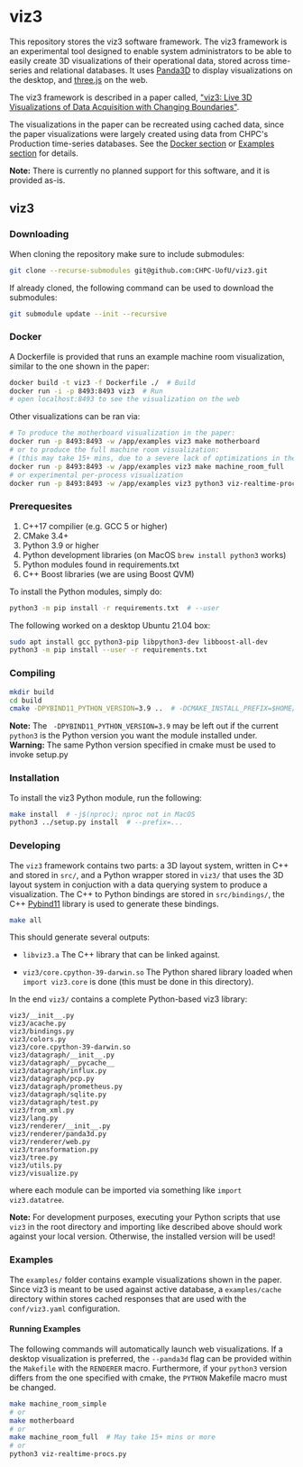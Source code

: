 # viz3

This repository stores the viz3 software framework. The viz3 framework is an experimental tool designed to enable system administrators to be able to easily create 3D visualizations of their operational data, stored across time-series and relational databases. It uses [Panda3D](https://www.panda3d.org) to display visualizations on the desktop, and [three.js](http://threejs.org) on the web.

The viz3 framework is described in a paper called, ["viz3: Live 3D Visualizations of Data Acquisition with Changing Boundaries"](paper/viz3.pdf).

The visualizations in the paper can be recreated using cached data, since the paper visualizations were largely created using data from CHPC's Production time-series databases. See the [Docker section](#docker) or [Examples section](#examples) for details.

**Note:** There is currently no planned support for this software, and it is provided as-is.

## viz3

### Downloading

When cloning the repository make sure to include submodules:

```bash
git clone --recurse-submodules git@github.com:CHPC-UofU/viz3.git
```

If already cloned, the following command can be used to download the submodules:

```bash
git submodule update --init --recursive
```

### Docker

A Dockerfile is provided that runs an example machine room visualization, similar to the one shown in the paper:

```bash
docker build -t viz3 -f Dockerfile ./  # Build
docker run -i -p 8493:8493 viz3  # Run
# open localhost:8493 to see the visualization on the web
```

Other visualizations can be ran via:

```bash
# To produce the motherboard visualization in the paper:
docker run -p 8493:8493 -w /app/examples viz3 make motherboard
# or to produce the full machine room visualization:
# (this may take 15+ mins, due to a severe lack of optimizations in the framework at the moment)
docker run -p 8493:8493 -w /app/examples viz3 make machine_room_full
# or experimental per-process visualization
docker run -p 8493:8493 -w /app/examples viz3 python3 viz-realtime-procs.py
```

### Prerequesites

1. C++17 compilier (e.g. GCC 5 or higher)
2. CMake 3.4+
3. Python 3.9 or higher
4. Python development libraries (on MacOS `brew install python3` works)
5. Python modules found in requirements.txt
6. C++ Boost libraries (we are using Boost QVM)

To install the Python modules, simply do:

```bash
python3 -m pip install -r requirements.txt  # --user
```

The following worked on a desktop Ubuntu 21.04 box:

```bash
sudo apt install gcc python3-pip libpython3-dev libboost-all-dev
python3 -m pip install --user -r requirements.txt
```

### Compiling

```bash
mkdir build
cd build
cmake -DPYBIND11_PYTHON_VERSION=3.9 ..  # -DCMAKE_INSTALL_PREFIX=$HOME/.local/
```

**Note:** The ` -DPYBIND11_PYTHON_VERSION=3.9` may be left out if the current `python3` is the Python version you want the module installed under.
**Warning:** The same Python version specified in cmake must be used to invoke setup.py

### Installation

To install the viz3 Python module, run the following:

```bash
make install  # -j$(nproc); nproc not in MacOS
python3 ../setup.py install  # --prefix=...
```

### Developing

The `viz3` framework contains two parts: a 3D layout system, written in C++ and stored in `src/`, and a Python wrapper stored in `viz3/` that uses the 3D layout system in conjuction with a data querying system to produce a visualization. The C++ to Python bindings are stored in `src/bindings/`, the C++ [Pybind11](https://pybind11.readthedocs.io) library is used to generate these bindings.

```bash
make all
```

This should generate several outputs:

- `libviz3.a` The C++ library that can be linked against.

- `viz3/core.cpython-39-darwin.so` The Python shared library loaded when `import viz3.core` is done (this must be done in this directory).

In the end `viz3/` contains a complete Python-based viz3 library:

```
viz3/__init__.py
viz3/acache.py
viz3/bindings.py
viz3/colors.py
viz3/core.cpython-39-darwin.so
viz3/datagraph/__init__.py
viz3/datagraph/__pycache__
viz3/datagraph/influx.py
viz3/datagraph/pcp.py
viz3/datagraph/prometheus.py
viz3/datagraph/sqlite.py
viz3/datagraph/test.py
viz3/from_xml.py
viz3/lang.py
viz3/renderer/__init__.py
viz3/renderer/panda3d.py
viz3/renderer/web.py
viz3/transformation.py
viz3/tree.py
viz3/utils.py
viz3/visualize.py
```

where each module can be imported via something like `import viz3.datatree`.

**Note:** For development purposes, executing your Python scripts that use `viz3` in the root directory and importing like described above should work against your local version. Otherwise, the installed version will be used!

### Examples

The `examples/` folder contains example visualizations shown in the paper. Since viz3 is meant to be used against active database, a `examples/cache` directory within stores cached responses that are used with the `conf/viz3.yaml` configuration.

#### Running Examples

The following commands will automatically launch web visualizations. If a desktop visualization is preferred, the `--panda3d` flag can be provided within the `Makefile` with the `RENDERER` macro. Furthermore, if your `python3` version differs from the one specified with cmake, the `PYTHON` Makefile macro must be changed.

```bash
make machine_room_simple
# or
make motherboard
# or
make machine_room_full  # May take 15+ mins or more
# or
python3 viz-realtime-procs.py
```
